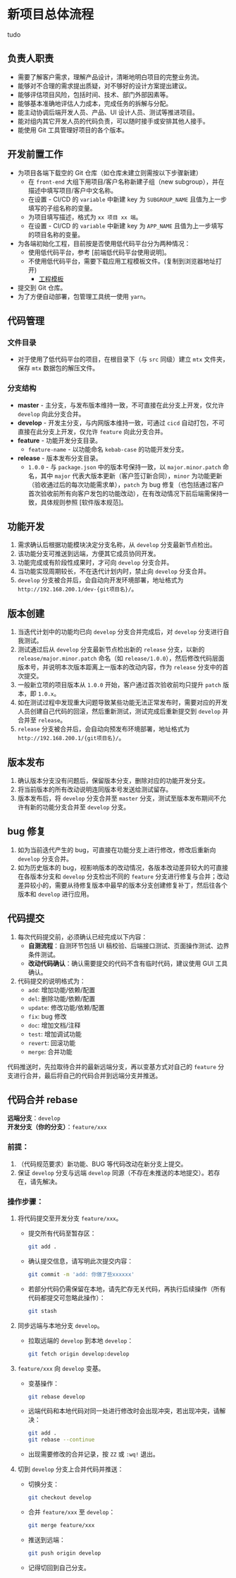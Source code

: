 # 新项目总体流程

tudo

## 负责人职责

- 需要了解客户需求，理解产品设计，清晰地明白项目的完整业务流。
- 能够对不合理的需求提出质疑，对不够好的设计方案提出建议。
- 能够评估项目风险，包括时间、技术、部门外部因素等。
- 能够基本准确地评估人力成本，完成任务的拆解与分配。
- 能主动协调后端开发人员、产品、UI 设计人员、测试等推进项目。
- 能对组内其它开发人员的代码负责，可以随时接手或安排其他人接手。
- 能使用 Git 工具管理好项目的各个版本。

## 开发前置工作

- 为项目各端下载空的 Git 仓库（如仓库未建立则需按以下步骤新建）
  - 在 `front-end` 大组下用项目/客户名称新建子组（new subgroup），并在描述中填写项目/客户中文名称。
  - 在设置 - CI/CD 的 `variable` 中新建 key 为 `SUBGROUP_NAME` 且值为上一步填写的子组名称的变量。
  - 为项目填写描述，格式为 `xx 项目 xx 端`。
  - 在设置 - CI/CD 的 `variable` 中新建 key 为 `APP_NAME` 且值为上一步填写的项目名称的变量。
- 为各端初始化工程，目前按是否使用低代码平台分为两种情况：
  - 使用低代码平台，参考 [前端低代码平台使用说明]。
  - 不使用低代码平台，需要下载应用工程模板文件。(复制到浏览器地址打开)
    - [工程模板](http://192.168.6.252:7080/front-end/common/front-example/-/archive/master/front-example-master.zip)
- 提交到 Git 仓库。
- 为了方便自动部署，包管理工具统一使用 `yarn`。

## 代码管理

### 文件目录

- 对于使用了低代码平台的项目，在根目录下（与 `src` 同级）建立 `mtx` 文件夹，保存 `mtx` 数据包的解压文件。

### 分支结构

- **master** - 主分支，与发布版本维持一致，不可直接在此分支上开发，仅允许 `develop` 向此分支合并。
- **develop** - 开发主分支，与内网版本维持一致，可通过 `cicd` 自动打包，不可直接在此分支上开发，仅允许 `feature` 向此分支合并。
- **feature** - 功能开发分支目录。
  - `feature-name` - 以功能命名 `kebab-case` 的功能开发分支。
- **release** - 版本发布分支目录。
  - `1.0.0` - 与 `package.json` 中的版本号保持一致，以 `major.minor.patch` 命名，其中 `major` 代表大版本更新（客户签订新合同），`minor` 为功能更新（验收通过后的每次功能需求单），`patch` 为 bug 修复（也包括通过客户首次验收前所有向客户发包的功能改动），在有改动情况下前后端需保持一致，具体规则参照 [软件版本规范]。

## 功能开发

1. 需求确认后根据功能模块决定分支名称，从 `develop` 分支最新节点检出。
2. 该功能分支可推送到远端，方便其它成员协同开发。
3. 功能完成或有阶段性成果时，才可向 `develop` 分支合并。
4. 当功能实现周期较长，不在迭代计划内时，禁止向 `develop` 分支合并。
5. `develop` 分支被合并后，会自动向开发环境部署，地址格式为 `http://192.168.200.1/dev-{git项目名}/`。

## 版本创建

1. 当迭代计划中的功能均已向 `develop` 分支合并完成后，对 `develop` 分支进行自我测试。
2. 测试通过后从 `develop` 分支最新节点检出新的 `release` 分支，以新的 `release/major.minor.patch` 命名（如 `release/1.0.0`），然后修改代码层面版本号，并说明本次版本距离上一版本的改动内容，作为 `release` 分支中的首次提交。
3. 一般新立项的项目版本从 `1.0.0` 开始，客户通过首次验收前均只提升 `patch` 版本，即 `1.0.x`。
4. 如在测试过程中发现重大问题导致某些功能无法正常发布时，需要对应的开发人员创建自己代码的回滚，然后重新测试，测试完成后重新提交到 `develop` 并合并至 `release`。
5. `release` 分支被合并后，会自动向预发布环境部署，地址格式为 `http://192.168.200.1/{git项目名}/`。

## 版本发布

1. 确认版本分支没有问题后，保留版本分支，删除对应的功能开发分支。
2. 将当前版本的所有改动说明连同版本号发送给测试留存。
3. 版本发布后，将 `develop` 分支合并至 `master` 分支，测试至版本发布期间不允许有新的功能分支合并至 `develop` 分支。

## bug 修复

1. 如为当前迭代产生的 bug，可直接在功能分支上进行修改，修改后重新向 `develop` 分支合并。
2. 如为历史版本的 bug，视影响版本的改动情况，各版本改动差异较大的可直接在各版本分支和 `develop` 分支检出不同的 `feature` 分支进行修复与合并；改动差异较小的，需要从待修复版本中最早的版本分支创建修复补丁，然后往各个版本和 `develop` 进行应用。

## 代码提交

1. 每次代码提交前，必须确认已经完成以下内容：
   - **自测流程**：自测环节包括 UI 稿校验、后端接口测试、页面操作测试、边界条件测试。
   - **改动代码确认**：确认需要提交的代码不含有临时代码，建议使用 GUI 工具确认。
2. 代码提交的说明格式为：
   - `add`: 增加功能/依赖/配置
   - `del`: 删除功能/依赖/配置
   - `update`: 修改功能/依赖/配置
   - `fix`: bug 修改
   - `doc`: 增加文档/注释
   - `test`: 增加调试功能
   - `revert`: 回滚功能
   - `merge`: 合并功能

代码推送时，先拉取待合并的最新远端分支，再以变基方式对自己的 `feature` 分支进行合并，最后将自己的代码合并到远端分支并推送。

## 代码合并 rebase

**远端分支**：`develop`  
**开发分支（你的分支）**：`feature/xxx`

### 前提：

1. （代码规范要求）新功能、BUG 等代码改动在新分支上提交。
2. 保证 `develop` 分支与远端 `develop` 同源（不存在未推送的本地提交）。若存在，请先解决。

### 操作步骤：

1. 将代码提交至开发分支 `feature/xxx`。
   - 提交所有代码至暂存区：
     
     ```bash
     git add .
     ```
     
   - 确认提交信息，请写明此次提交内容：

     ```bash
     git commit -m 'add: 你做了些xxxxxx'
     ```
     
   - 若部分代码仍需保留在本地，请先贮存无关代码，再执行后续操作（所有代码都提交可忽略此操作）：

     ```bash
     git stash
     ```

2. 同步远端与本地分支 `develop`。
   - 拉取远端的 `develop` 到本地 `develop`：

     ```bash
     git fetch origin develop:develop
     ```

3. `feature/xxx` 向 `develop` 变基。
   - 变基操作：

     ```bash
     git rebase develop
     ```

   - 远端代码和本地代码对同一处进行修改时会出现冲突，若出现冲突，请解决：

     ```bash
     git add .
     git rebase --continue
     ```

   - 出现需要修改的合并记录，按 `ZZ` 或 `:wq!` 退出。

4. 切到 `develop` 分支上合并代码并推送：
   - 切换分支：

     ```bash
     git checkout develop
     ```
     
   - 合并 `feature/xxx` 至 `develop`：

     ```bash
     git merge feature/xxx
     ```
     
   - 推送到远端：

     ```bash
     git push origin develop
     ```
     
   - 记得切回到自己分支。
